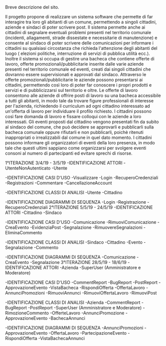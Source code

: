 Breve descrizione del sito.

Il progetto propone di realizzare un sistema software che permette di far interagire tra loro gli abitanti di un comune, permettendo a singoli cittadini, aziende e sindaci di poter scrivere post.
Il sistema permette anche ai cittadini di segnalare eventuali problemi presenti nel territorio comunale (incidenti, allagamenti, strade dissestate e necessitarie di manutenzione) e consente al sindaco di poter scrivere 
delle comunicazioni per informare i cittadini su qualsiasi circostanza che richieda l'attenzione degli abitanti del luogo ( elezioni politiche, interruzione di servizi di pubblica utilità ecc.).
Inoltre il sistema si occupa di gestire una bacheca che contiene offerte di lavoro, offerte promozionali/pubblicitarie inserite dalle varie aziende presenti nel territorio comunale ed eventi, creati dai singoli cittadini che dovranno
 essere supervisionati e approvati dal sindaco.
Attraverso le offerte promozionali/pubblicitarie le aziende possono presentarsi ai cittadini, permettendo così loro di poter far conoscere i propri prodotti e servizi e di pubblicizzarsi sul territorio e oltre.
Le offerte di lavoro consentono alle aziende di offrire posti di lavoro su una bacheca accessibile a tutti gli abitanti, in modo tale da trovare figure professionali di interesse per l'azienda, richiedendo il curriculum ad ogni cittadino
interessato ad un'offerta di lavoro per individuare il profilo richiesto. I cittadini possono così fare domanda di lavoro e fissare colloqui con le aziende a loro interessati.
Gli eventi proposti dal cittadino vengono presentati fin da subito al sindaco del comune, che può decidere se approvarli e pubblicarli sulla bacheca comunale oppure rifiutarli e non pubblicarli, poichè ritenuti inappropriati o irrealizzabili
dal comune in quel dato momento.
I cittadini possono informare gli organizzatori di eventi della loro presenza, in modo tale che questi ultimi sappiano come organizzarsi per svolgere eventi consoni al numero di partecipanti ed evitare sprechi di risorse. 




1°ITERAZIONE 3/4/19 - 3/5/19 -IDENTIFICAZIONE ATTORI -UtenteNonAutenticato -Utente

-IDENTIFICAZIONE CASI D'USO
	-Visualizzare
	-Login
	-RecuperoCredenziali
	-Registrazioni
	-Commentare
	-CancellazioneAccount

-IDENTIFICAZIONE CLASSI DI ANALISI
	-Utente
	-Cittadino

-IDENTIFICAZIONE DIAGRAMMI DI SEQUENZA
	-Login
	-Registrazione
	-RecuperoCredenziali
2°ITERAZIONE 5/5/19 - 24/5/19 -IDENTIFICAZIONE ATTORI -Cittadino -Sindaco

-IDENTIFICAZIONE CASI D'USO
	-Comunicazione
	-RimuoviComunicazione
	-CreaEvento
	-EvidenziaPost
	-Segnalazione
	-RimuovereSegnalazioni
	-EliminaCommento

-IDENTIFICAZIONE CLASSI DI ANALISI
	-Sindaco
	-Cittadino
	-Evento
	-Segnalazione
	-Commento

-IDENTIFICAZIONE DIAGRAMMI DI SEQUENZA
	-Comunicazione
	-CreaEvento
	-Segnalazione
3°ITERAZIONE 28/5/19 - 18/6/19 -IDENTIFICAZIONE ATTORI -Azienda -SuperUser (Amministratore e Moderatore)

-IDENTIFICAZIONE CASI D'USO
	-CommentReport
	-BugReport
	-PostReport
	-ApprovazioneEvento
	-VistaBacheca
	-RispondiOfferta
	-OffertaLavoro
	-AnnunciPromozioni
	-RimuoviAnnunci
	-RimuoviOffertaLavoro
	-RimuoviPost

-IDENTIFICAZIONE CLASSI DI ANALISI
	-Azienda
	-CommentReport
	-BugReport
	-PostReport
	-SuperUser (Amministratore e Moderatore)
	-RimozioneCommento
	-OfferteLavoro
	-AnnunciPromozione
	-ApprovazioneEvento
	-BachecaAnnunci

-IDENTIFICAZIONE DIAGRAMMI DI SEQUENZA
	-AnnunciPromozioni
	-ApprovazioneEvento
	-OffertaLavoro
	-PartecipazioneEvento
	-RispondiOfferta
	-VistaBachecaAnnunci
